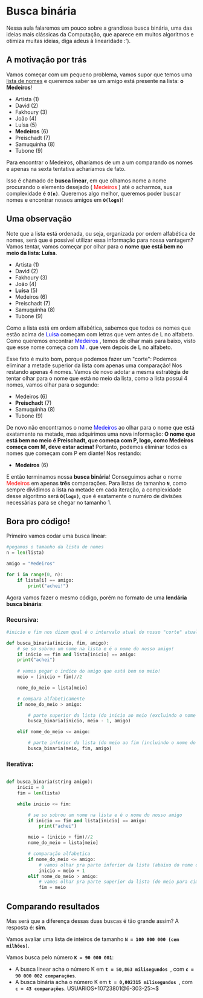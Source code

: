 # Busca binária

Nessa aula falaremos um pouco sobre a grandiosa busca binária, uma das ideias mais clássicas da Computação, que aparece em muitos algoritmos e otimiza muitas ideias, diga adeus à linearidade :').

## A motivação por trás

Vamos começar com um pequeno problema, vamos supor que temos uma <u>lista de nomes</u> e queremos saber se um amigo está presente na lista: **o Medeiros**!

- Artista (1)
- David (2)
- Fakhoury (3)
- João (4)
- Luísa (5)
- **Medeiros** (6)
- Preischadt (7)
- Samuquinha (8)
- Tubone (9)

Para encontrar o Medeiros, olharíamos de um a um comparando os nomes e apenas na sexta tentativa acharíamos de fato.

Isso é chamado de <b> busca linear</b>, em que olhamos nome a nome procurando o elemento desejado (<font color='red'> Medeiros</font> ) até o acharmos, sua complexidade é **`O(n)`**. Queremos algo melhor, queremos poder buscar nomes e encontrar nossos amigos em **`O(logn)`**!

## Uma observação

Note que a lista está ordenada, ou seja, organizada por ordem alfabética de nomes, será que é possível utilizar essa informação para nossa vantagem? Vamos tentar, vamos começar por olhar para o **nome que está bem no meio da lista: Luísa**.

- Artista (1)
- David (2)
- Fakhoury (3)
- João (4)
- **Luísa** (5)
- Medeiros (6)
- Preischadt (7)
- Samuquinha (8)
- Tubone (9)

Como a lista está em ordem alfabética, sabemos que todos os nomes que estão acima de <font color='blue'> Luísa </font> começam com letras que vem antes de L no alfabeto. Como queremos encontrar <font color='blue'> Medeiros </font>, temos de olhar mais para baixo, visto que esse nome começa com <font color='blue'> M </font>. que vem depois de L no alfabeto.

Esse fato é muito bom, porque podemos fazer um "corte": Podemos eliminar a metade superior da lista com apenas uma comparação! Nos restando apenas 4 nomes. Vamos de novo adotar a mesma estratégia de tentar olhar para o nome que está no meio da lista, como a lista possui 4 nomes, vamos olhar para o segundo:

- Medeiros (6)
- **Preischadt** (7)
- Samuquinha (8)
- Tubone (9)

De novo não encontramos o nome <font color='blue'> Medeiros </font> ao olhar para o nome que está exatamente na metade, mas adquirimos uma nova informação: **O nome que está bem no meio é Preischadt, que começa com P, logo, como Medeiros começa com M, deve estar acima!** Portanto, podemos eliminar todos os nomes que começam com P em diante! Nos restando:

- **Medeiros** (6)

E então terminamos nossa **busca binária**! Conseguimos achar o nome <font color='red'> Medeiros </font> em apenas **três** comparações. Para listas de tamanho **`N`**, como sempre dividimos a lista na metade em cada iteração, a complexidade desse algoritmo será **`O(logn)`**, que é exatamente o numéro de divisões necessárias para se chegar no tamanho 1.

## Bora pro código!

Primeiro vamos codar uma busca linear:
```py
#pegamos o tamanho da lista de nomes
n = len(lista)

amigo = "Medeiros"

for i in range(0, n):
    if lista[i] == amigo:
    	print("achei!")
```

Agora vamos fazer o mesmo código, porém no formato de uma **lendária busca binária**:

### Recursiva:
```py
#inicio e fim nos dizem qual é o intervalo atual do nosso "corte" atual da lista.

def busca_binaria(inicio, fim, amigo):
    # se so sobrou um nome na lista e é o nome do nosso amigo!
    if inicio == fim and lista[inicio] == amigo:
	print("achei")
    
    # vamos pegar o indice do amigo que está bem no meio!
    meio = (inicio + fim)//2

    nome_do_meio = lista[meio]

    # compara alfabeticamente
    if nome_do_meio > amigo:

        # parte superior da lista (do inicio ao meio (excluindo o nome do meio))
        busca_binaria(inicio, meio - 1, amigo)

    elif nome_do_meio <= amigo: 

        # parte inferior da lista (do meio ao fim (incluindo o nome do meio))
        busca_binaria(meio, fim, amigo)

```

### Iterativa:
```py

def busca_binaria(string amigo):
    inicio = 0
    fim = len(lista)

    while inicio <= fim:

        # se so sobrou um nome na lista e é o nome do nosso amigo
        if inicio == fim and lista[inicio] == amigo:
	        print("achei")

        meio = (inicio + fim)//2
        nome_do_meio = lista[meio]

        # comparação alfabetica
        if nome_do_meio <= amigo:
            # vamos olhar pra parte inferior da lista (abaixo do nome que esta no meio)
            inicio = meio + 1
        elif nome_do_meio > amigo:
            # vamos olhar pra parte superior da lista (do meio para cima)
            fim = meio
```

## Comparando resultados

Mas será que a diferença dessas duas buscas é tão grande assim? A resposta é: **sim**.

Vamos avaliar uma lista de inteiros de tamanho **`N = 100 000 000 (cem milhões)`**.

Vamos busca pelo número **`K = 90 000 001`**:

- A busca linear acha o número K em **`t = 50,863 milisegundos `**, com **`c = 90 000 002 comparações`**.
- A busca binária acha o número K em **`t = 0,002315 milisegundos `**, com **`c = 43 comparações`**.
USUARIOS+10723801@6-303-25:~$ 
